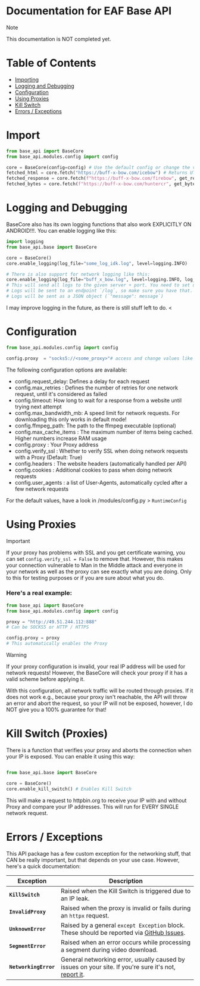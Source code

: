 # Documentation for EAF Base API
> [!NOTE]
> This documentation is NOT completed yet.

# Table of Contents
- [Importing](#import)
- [Logging and Debugging](#logging-and-debugging)
- [Configuration](#configuration)
- [Using Proxies](#using-proxies)
- [Kill Switch](#kill-switch-proxies)
- [Errors / Exceptions]()


# Import
```python
from base_api import BaseCore
from base_api.modules.config import config

core = BaseCore(config=config) # Use the default config or change the values yourself
fetched_html = core.fetch("https://buff-x-bow.com/icebow") # Returns UTF-8 decoded HTML
fetched_response = core.fetch(f"https://buff-x-bow.com/firebow", get_response=True) # Returns httpx Response object
fetched_bytes = core.fetch(f"https://buff-x-bow.com/huntercr", get_bytes=True) # Returns raw byte data
```

# Logging and Debugging
BaseCore also has its own logging functions that also work EXPLICITLY ON ANDROID!!!. 
You can enable logging like this:

```python
import logging
from base_api.base import BaseCore

core = BaseCore()
core.enable_logging(log_file="some_log_idk.log", level=logging.INFO)

# There is also support for network logging like this:
core.enable_logging(log_file="buff_x_bow.log", level=logging.INFO, log_ip="target_ip", log_port="target_port")
# This will send all logs to the given server + port. You need to set up a client that listens for incoming connections.
# Logs will be sent to an endpoint `/log`, so make sure you have that.
# Logs will be sent as a JSON object (`"message": message`)
```

I may improve logging in the future, as there is still stuff left to do. <

# Configuration

```python
from base_api.modules.config import config

config.proxy  = "socks5://<some_proxy>"# access and change values like this
```
The following configuration options are available:


- config.request_delay: Defines a delay for each request
- config.max_retries  : Defines the number of retries for one network request, until it's considered as failed
- config.timeout: How long to wait for a response from a website until trying next attempt
- config.max_bandwidth_mb: A speed limit for network requests. For downloading this only works in default mode!
- config.ffmpeg_path: The path to the ffmpeg executable (optional)
- config.max_cache_items : The maximum number of items being cached. Higher numbers increase RAM usage
- config.proxy : Your Proxy address
- config.verify_ssl : Whether to verify SSL when doing network requests with a Proxy (Default: True)
- config.headers : The website headers (automatically handled per API)
- config.cookies : Additional cookies to pass when doing network requests
- config.user_agents : a list of User-Agents, automatically cycled after a few network requests

For the default values, have a look in /modules/config.py > `RuntimeConfig` 

# Using Proxies

> [!IMPORTANT]
> If your proxy has problems with SSL and you get certificate warning, you can set `config.verify_ssl = False` to remove that.
> However, this makes your connection vulnerable to Man in the Middle attack and everyone in your network as well as the proxy
> can see exactly what you are doing. Only to this for testing purposes or if you are sure about what you do. 

### Here's a real example:

```python
from base_api import BaseCore
from base_api.modules.config import config

proxy = "http://49.51.244.112:888"
# Can be SOCKS5 or HTTP / HTTPS

config.proxy = proxy
# This automatically enables the Proxy
```

> [!WARNING]
> If your proxy configuration is invalid, your real IP address will be used for network requests!
> However, the BaseCore will check your proxy if it has a valid scheme before applying it.

With this configuration, all network traffic will be routed through proxies. If it does not work e.g., because your proxy
isn't reachable, the API will throw an error and abort the request, so your IP will not be exposed, however, I do NOT give you a 
100% guarantee for that!

# Kill Switch (Proxies)
There is a function that verifies your proxy and aborts the connection when your IP is exposed.
You can enable it using this way:

```python

from base_api.base import BaseCore

core = BaseCore()
core.enable_kill_switch() # Enables Kill Switch
```

This will make a request to httpbin.org to receive your IP with and without Proxy and compare your
IP addresses. This will run for EVERY SINGLE network request. 


# Errors / Exceptions
This API package has a few custom exception for the networking stuff, that CAN be really important, but that depends on
your use case. However, here's a quick documentation:

| Exception             | Description                                                                                                                                       |
| --------------------- |---------------------------------------------------------------------------------------------------------------------------------------------------|
| **`KillSwitch`**      | Raised when the Kill Switch is triggered due to an IP leak.                                                                                       |
| **`InvalidProxy`**    | Raised when the proxy is invalid or fails during an `httpx` request.                                                                              |
| **`UnknownError`**    | Raised by a general `except Exception` block. These should be reported via [GitHub Issues](https://github.com/EchterAlsFake/eaf_base_api/issues). |
| **`SegmentError`**    | Raised when an error occurs while processing a segment during video download.                                                                     |
| **`NetworkingError`** | General networking error, usually caused by issues on your site. If you're sure it's not, [report it](https://github.com/EchterAlsFake/eaf_base_api/issues).                              |




